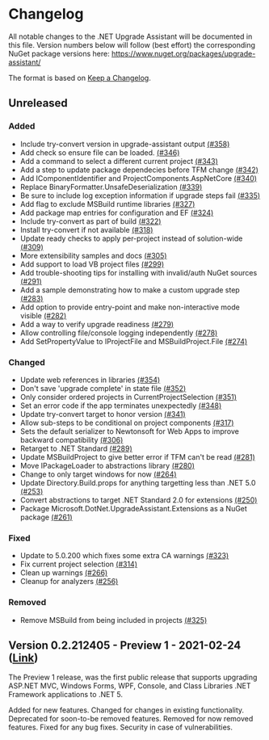 # Changelog
All notable changes to the .NET Upgrade Assistant will be documented in this file. Version numbers below will follow (best effort) the corresponding NuGet package versions here: https://www.nuget.org/packages/upgrade-assistant/

The format is based on [Keep a Changelog](http://keepachangelog.com/en/1.0.0/).

## Unreleased
### Added
- Include try-convert version in upgrade-assistant output [(#358)](https://github.com/dotnet/upgrade-assistant/pull/358)
- Add check so ensure file can be loaded. [(#346)](https://github.com/dotnet/upgrade-assistant/pull/346)
- Add a command to select a different current project [(#343)](https://github.com/dotnet/upgrade-assistant/pull/343)
- Add a step to update package dependecies before TFM change [(#342)](https://github.com/dotnet/upgrade-assistant/pull/342)
- Add IComponentIdentifier and ProjectComponents.AspNetCore [(#340)](https://github.com/dotnet/upgrade-assistant/pull/340)
- Replace BinaryFormatter.UnsafeDeserialization [(#339)](https://github.com/dotnet/upgrade-assistant/pull/339)
- Be sure to include log exception information if upgrade steps fail [(#335)](https://github.com/dotnet/upgrade-assistant/pull/335)
- Add flag to exclude MSBuild runtime libraries [(#327)](https://github.com/dotnet/upgrade-assistant/pull/327)
- Add package map entries for configuration and EF [(#324)](https://github.com/dotnet/upgrade-assistant/pull/324)
- Include try-convert as part of build [(#322)](https://github.com/dotnet/upgrade-assistant/pull/322)
- Install try-convert if not available [(#318)](https://github.com/dotnet/upgrade-assistant/pull/318)
- Update ready checks to apply per-project instead of solution-wide [(#309)](https://github.com/dotnet/upgrade-assistant/pull/309)
- More extensibility samples and docs [(#305)](https://github.com/dotnet/upgrade-assistant/pull/305)
- Add support to load VB project files [(#299)](https://github.com/dotnet/upgrade-assistant/pull/299)
- Add trouble-shooting tips for installing with invalid/auth NuGet sources [(#291)](https://github.com/dotnet/upgrade-assistant/pull/291)
- Add a sample demonstrating how to make a custom upgrade step [(#283)](https://github.com/dotnet/upgrade-assistant/pull/283)
- Add option to provide entry-point and make non-interactive mode visible [(#282)](https://github.com/dotnet/upgrade-assistant/pull/282)
- Add a way to verify upgrade readiness [(#279)](https://github.com/dotnet/upgrade-assistant/pull/279)
- Allow controlling file/console logging independently [(#278)](https://github.com/dotnet/upgrade-assistant/pull/278)
- Add SetPropertyValue to IProjectFile and MSBuildProject.File [(#274)](https://github.com/dotnet/upgrade-assistant/pull/274)

### Changed
- Update web references in libraries [(#354)](https://github.com/dotnet/upgrade-assistant/pull/354)
- Don't save 'upgrade complete' in state file [(#352)](https://github.com/dotnet/upgrade-assistant/pull/352)
- Only consider ordered projects in CurrentProjectSelection [(#351)](https://github.com/dotnet/upgrade-assistant/pull/351)
- Set an error code if the app terminates unexpectedly [(#348)](https://github.com/dotnet/upgrade-assistant/pull/348)
- Update try-convert target to honor version [(#341)](https://github.com/dotnet/upgrade-assistant/pull/341)
- Allow sub-steps to be conditional on project components [(#317)](https://github.com/dotnet/upgrade-assistant/pull/317)
- Sets the default serializer to Newtonsoft for Web Apps to improve backward compatibility [(#306)](https://github.com/dotnet/upgrade-assistant/pull/306)
- Retarget to .NET Standard [(#289)](https://github.com/dotnet/upgrade-assistant/pull/289)
- Update MSBuildProject to give better error if TFM can't be read [(#281)](https://github.com/dotnet/upgrade-assistant/pull/281)
- Move IPackageLoader to abstractions library [(#280)](https://github.com/dotnet/upgrade-assistant/pull/280)
- Change to only target windows for now [(#264)](https://github.com/dotnet/upgrade-assistant/pull/264)
- Update Directory.Build.props for anything targetting less than .NET 5.0 [(#253)](https://github.com/dotnet/upgrade-assistant/pull/253)
- Convert abstractions to target .NET Standard 2.0 for extensions [(#250)](https://github.com/dotnet/upgrade-assistant/pull/250)
- Package Microsoft.DotNet.UpgradeAssistant.Extensions as a NuGet package [(#261)](https://github.com/dotnet/upgrade-assistant/pull/261)

### Fixed
- Update to 5.0.200 which fixes some extra CA warnings [(#323)](https://github.com/dotnet/upgrade-assistant/pull/323)
- Fix current project selection [(#314)](https://github.com/dotnet/upgrade-assistant/pull/314)
- Clean up warnings [(#266)](https://github.com/dotnet/upgrade-assistant/pull/266)
- Cleanup for analyzers [(#256)](https://github.com/dotnet/upgrade-assistant/pull/256)

### Removed
- Remove MSBuild from being included in projects [(#325)](https://github.com/dotnet/upgrade-assistant/pull/325)


## Version 0.2.212405 - Preview 1 - 2021-02-24  ([Link](https://www.nuget.org/packages/upgrade-assistant/0.2.212405))

The Preview 1 release, was the first public release that supports upgrading ASP.NET MVC, Windows Forms, WPF, Console, and Class Libraries .NET Framework applications to .NET 5.



Added for new features.
Changed for changes in existing functionality.
Deprecated for soon-to-be removed features.
Removed for now removed features.
Fixed for any bug fixes.
Security in case of vulnerabilities.
